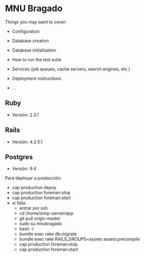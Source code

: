 # MNU Bragado

Things you may want to cover:

* Configuration

* Database creation

* Database initialization

* How to run the test suite

* Services (job queues, cache servers, search engines, etc.)

* Deployment instructions

* ...

## Ruby
* Versión: 2.3.1

## Rails
* Versión: 4.2.5.1

## Postgres
* Versión: 9.4

Para deployar a producción:
* cap production depoy
* cap production foreman:stop
* cap production foreman:start
* si falla: 
  * entrar por ssh
  * cd /home/simp-server/app
  * git pull origin master
  * sudo su mnubragado
  * bash -l
  * bundle exec rake db:migrate
  * bundle exec rake RAILS_GROUPS=assets assets:precompile
  * cap production foreman:stop
  * cap production foreman:start